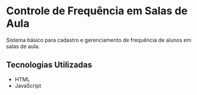 # Controle de Frequência em Salas de Aula
Sistema básico para cadastro e gerenciamento de frequência de alunos em salas de aula.

## Tecnologias Utilizadas
* HTML
* JavaScript
